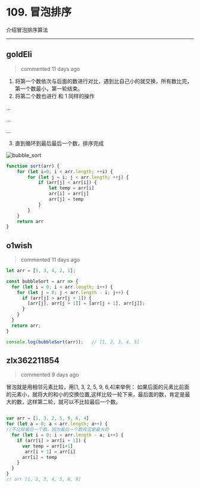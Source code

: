 
 # 109. 冒泡排序 
 介绍冒泡排序算法 
 ***
## goldEli 
 > commented 11 days ago 

1. 将第一个数依次与后面的数进行对比，遇到比自己小的就交换，所有数比完，第一个数最小，第一轮结束。
2. 将第二个数也进行 和 1 同样的操作

...

...

...

3. 直到循环到最后最后一个数，排序完成

![bubble_sort](https://user-images.githubusercontent.com/18217162/71942867-97b41280-31f9-11ea-9fde-24db0104b13e.gif)


```javascript
function sort(arr) {
    for (let i=0; i < arr.length; ++i) {
        for (let j = i; j < arr.length; ++j) {
            if (arr[j] < arr[i]) {
                let temp = arr[i]
                arr[i] = arr[j]
                arr[j] = temp
            }
        }
    }
    return arr
}

```

## o1wish 
 > commented 11 days ago 


```javascript
let arr = [5, 3, 4, 2, 1];

const bubbleSort = arr => {
  for (let i = 0; i < arr.length; i++) {
    for (let j = 0; j < arr.length - i; j++) {
      if (arr[j] > arr[j + 1]) {
        [arr[j], arr[j + 1]] = [arr[j + 1], arr[j]];
      }
    }
  }
  return arr;
}

console.log(bubbleSort(arr));   // [1, 2, 3, 4, 5]

```
## zlx362211854 
 > commented 9 days ago 

冒泡就是用相邻元素比较，用[1, 3, 2, 5, 9, 6,4]来举例：
如果后面的元素比前面的元素小，就将大的和小的交换位置,这样比较一轮下来，最后面的数，肯定是最大的数，这样第二轮，就可以不比较最后一个数。

```js

var arr = [1, 3, 2, 5, 9, 6, 4]
for (let a = 0; a < arr.length; a++) {
//不比较最后一个数，因为最后一个数肯定是最大的
  for (let i = 0; i < arr.length - a; i++) {
    if (arr[i] > arr[i + 1]) {
      var temp = arr[i+1]
       arr[i + 1] = arr[i]
      arr[i] = temp
    }
  }
}
// arr [1, 2, 3, 4, 5, 6, 9]

```